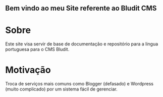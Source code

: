 ## Bem vindo ao meu Site referente ao Bludit CMS

# Sobre
Este site visa servir de base de documentação e repositório para a lingua portuguesa para o CMS Bludit.

# Motivação
Troca de serviços mais comuns como Blogger (defasado) e Wordpress (muito complicado) por um sistema fácil de gerenciar.



